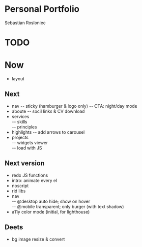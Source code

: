 # Personal Portfolio

Sebastian Rosloniec

# TODO

# Now

- layout

## Next

- nav
  -- sticky (hamburger & logo only)
  -- CTA: night/day mode
- aboute
  -- socil links & CV download
- services  
  -- skills  
  -- principles
- highlights
  -- add arrows to carousel
- projects  
   -- widgets viewer  
   -- load with JS

## Next version

- redo JS functions
- intro: animate every el
- noscript
- rid libs
- nav  
   -- @desktop auto hide; show on hover  
   -- @mobile transparent; only burger (with text shadow)
- a11y color mode (initial, for lighthouse)

## Deets

- bg image resize & convert
